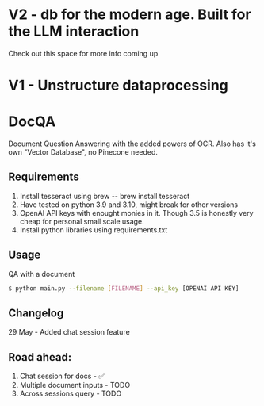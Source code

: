 
# V2 - db for the modern age. Built for the LLM interaction
Check out this space for more info coming up


# V1 - Unstructure dataprocessing
# DocQA
Document Question Answering with the added powers of OCR. Also has it's own "Vector Database", no Pinecone needed.

## Requirements 
1. Install tesseract using brew -- brew install tesseract
2. Have tested on python 3.9 and 3.10, might break for other versions
3. OpenAI API keys with enought monies in it. Though 3.5 is honestly very cheap for personal small scale usage.
3. Install python libraries using requirements.txt

## Usage
QA with a document
```bash
$ python main.py --filename [FILENAME] --api_key [OPENAI API KEY]
```

## Changelog
29 May - Added chat session feature

## Road ahead:
1. Chat session for docs - ✅
2. Multiple document inputs - TODO
3. Across sessions query - TODO

